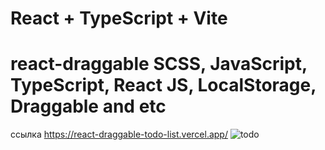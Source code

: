 # React + TypeScript + Vite
# react-draggable SCSS, JavaScript, TypeScript, React JS, LocalStorage, Draggable and etc

ссылка  https://react-draggable-todo-list.vercel.app/ 
![todo](https://github.com/quakelele/react-draggable-todo-list/assets/154896596/7b6d867a-a848-4606-a69f-459ff120d119)
